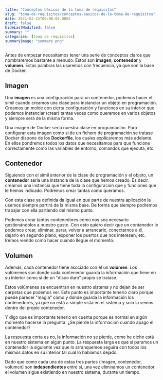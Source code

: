 ```yaml
---
title: "Conceptos básicos de la toma de requisitos"
slug: "toma-de-requisitos/conceptos-basicos-de-la-toma-de-requisitos"
date: 2021-02-15T00:00:01.000Z
draft: false
hideLastModified: false
summary: ""
categories: [toma de requisitos]
summaryImage: "summary.png"
---
```


Antes de empezar necesitamos tener una serie de conceptos claros que nombraremos bastante a menudo. Estos son **imagen**, **contenedor** y **volumen**. Estas palabras las usaremos con frecuencia, ya que son la base de Docker.

## Imagen

Una **imagen** es una configuración para un contenedor, podemos hacer el símil cuando creamos una clase para instanciar un objeto en programación. Creamos un molde con cierta configuración y funciones en su interior que podemos instanciar (crear) tantas veces como queramos en varios objetos y siempre será de la misma forma.

Una imagen de Docker sería nuestra clase en programación. Para configurar esta imagen como si de un fichero de programación se tratase Docker dispone de los **Dockerfile**, los cuales explicaremos más adelante. En ellos pondremos todos los datos que necesitamos para que funcione correctamente como las variables de entorno, comandos que ejecuta, etc.

## Contenedor

Siguiendo con el símil anterior de la clase de programación y el objeto, un **contenedor** sería una instancia de la clase que hemos creado. Es decir, creamos una instancia que tiene toda la configuración que y funciones que le hemos indicado. Podremos crear tantas como queramos.

Con esta clase ya definida da igual en que parte de nuestra aplicación la usemos siempre partirá de la misma base. De forma que siempre podremos trabajar con ella partiendo del mismo punto.

Podemos crear tantos contenedores como nos sea necesario gestionándolos a nuestro gusto. Con esto quiero decir que un contenedor lo podemos crear, eliminar, parar, volver a arrancarlo, conectarnos a él, dejarlo en segundo plano, exponer los puertos que nos interesen, etc. Iremos viendo como hacer cuando llegue el momento.

## Volumen

Además, cada contenedor tiene asociado con él un **volumen**. Los volúmenes son donde cada contenedor guarda la información que tiene en su interior como si de un "disco duro" propio se tratase.

Estos volúmenes se encuentran en nuestro sistema y no dejan de ser carpetas que podemos ver. Este punto es importante tenerlo claro porque puede parecer "magia" cómo y dónde guarda la información los contenedores, ya que no está a simple vista en el sistema y solo la vemos dentro del propio contenedor.

Y digo que es importante tenerlo en cuenta porque es normal en algún momento hacerse la pregunta: ¿Se pierde la información cuando apago el contenedor?

La respuesta corta es no, la información no se pierde, como he dicho está en nuestro sistema en algún punto. La respuesta larga es que si paramos un contenedor la siguiente vez que lo arranquemos seguirá con todos los mismos datos en su interior tal cual lo habíamos dejado.

Dado que como cada una de estas tres partes (imagen, contenedor, volumen) son **independientes** entre sí, una vez eliminamos un contenedor el volumen sigue existiendo en nuestro sistema, durante un tiempo.
